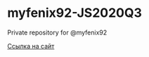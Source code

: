 # myfenix92-JS2020Q3
Private repository for @myfenix92

[Ссылка на сайт](https://rolling-scopes-school.github.io/myfenix92-JS2020Q3/momentum/)
